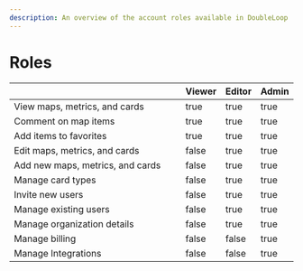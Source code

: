 ```yaml
---
description: An overview of the account roles available in DoubleLoop
---
```


# Roles



<table><thead><tr><th width="311"></th><th data-type="checkbox">Viewer</th><th data-type="checkbox">Editor</th><th data-type="checkbox">Admin</th></tr></thead><tbody><tr><td>View maps, metrics, and cards</td><td>true</td><td>true</td><td>true</td></tr><tr><td>Comment on map items</td><td>true</td><td>true</td><td>true</td></tr><tr><td>Add items to favorites</td><td>true</td><td>true</td><td>true</td></tr><tr><td>Edit maps, metrics, and cards</td><td>false</td><td>true</td><td>true</td></tr><tr><td>Add new maps, metrics, and cards</td><td>false</td><td>true</td><td>true</td></tr><tr><td>Manage card types</td><td>false</td><td>true</td><td>true</td></tr><tr><td>Invite new users</td><td>false</td><td>true</td><td>true</td></tr><tr><td>Manage existing users</td><td>false</td><td>true</td><td>true</td></tr><tr><td>Manage organization details</td><td>false</td><td>true</td><td>true</td></tr><tr><td>Manage billing</td><td>false</td><td>false</td><td>true</td></tr><tr><td>Manage Integrations</td><td>false</td><td>false</td><td>true</td></tr></tbody></table>
